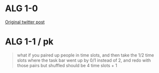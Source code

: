 # ALG 1-0

[Original twitter post](https://mobile.twitter.com/lmwnshn/status/1318752068690128896)

# ALG 1-1 / pk

> what if you paired up people in time slots, and then take the 1/2 time slots where the task bar went up by 0/1 instead of 2, and redo with those pairs but shuffled
> should be 4 time slots + 1


